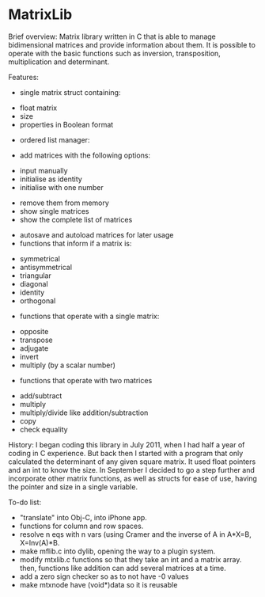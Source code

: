 MatrixLib
=========

Brief overview:
Matrix library written in C that is able to manage bidimensional matrices and provide information about them. It is possible to operate with the basic functions such as inversion, transposition, multiplication and determinant.

Features:
+ single matrix struct containing:
 - float matrix
 - size
 - properties in Boolean format
+ ordered list manager:
 - add matrices with the following options:
  * input manually
  * initialise as identity
  * initialise with one number
 - remove them from memory
 - show single matrices
 - show the complete list of matrices
+ autosave and autoload matrices for later usage
+ functions that inform if a matrix is:
 - symmetrical
 - antisymmetrical
 - triangular
 - diagonal
 - identity
 - orthogonal
+ functions that operate with a single matrix:
 - opposite
 - transpose
 - adjugate
 - invert
 - multiply (by a scalar number)
+ functions that operate with two matrices
 - add/subtract
 - multiply
 - multiply/divide like addition/subtraction
 - copy
 - check equality

History:
I began coding this library in July 2011, when I had half a year of coding in C experience. But back then I started with a program that only calculated the determinant of any given square matrix. It used float pointers and an int to know the size.
In September I decided to go a step further and incorporate other matrix functions, as well as structs for ease of use, having the pointer and size in a single variable.

To-do list:

- "translate" into Obj-C, into iPhone app.
- functions for column and row spaces.
- resolve n eqs with n vars (using Cramer and the inverse of A in A*X=B, X=Inv(A)*B.
- make mflib.c into dylib, opening the way to a plugin system.
- modify mtxlib.c functions so that they take an int and a matrix array. then, functions like addition can add several matrices at a time.
- add a zero sign checker so as to not have -0 values
- make mtxnode have (void*)data so it is reusable